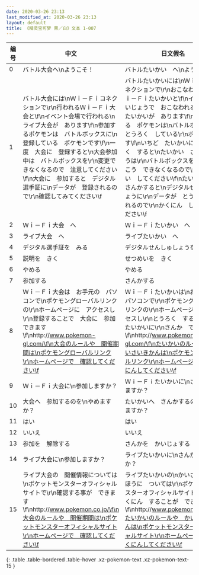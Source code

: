 ```yaml
---
date: 2020-03-26 23:13
last_modified_at: 2020-03-26 23:13
layout: default
title: 《精灵宝可梦 黑／白》文本 1-007
---
```

| 编号 | 中文 | 日文假名 | 日文汉字 |
| ---- | ---- | ---- | --- |
| 0 | バトル大会へ\nようこそ！ | バトルたいかい　へ\nようこそ！ | バトル大会へ\nようこそ！ |
| 1 | バトル大会には\nＷｉ－Ｆｉコネクションで\r\n行われるＷｉ－Ｆｉ大会と\f\nイベント会場で行われる\nライブ大会が　あります\f\n参加するポケモンは　バトルボックスに\n登録している　ポケモンです\f\n一度　大会に　登録すると\n大会参加中は　バトルボックスを\r\n変更できなくなるので　注意してください\f\n大会に　参加すると　デジタル選手証に\nデータが　登録されるので\r\n確認してみてください\f | バトルたいかいには\nＷｉ－Ｆｉコネクションで\r\nおこなわれる　Ｗｉ－Ｆｉたいかいと\f\nイベントかいじょうで　おこなわれる\nライブたいかいが　あります\f\nさんかする　ポケモンは\nバトルボックスに　とうろく　している\r\nポケモンです\f\nいちど　たいかいに　とうろく　すると\nたいかい　さんかちゅうは\r\nバトルボックスを\r\nへんこう　できなくなるので\r\nちゅうい　してください\f\nたいかいに　さんかすると\nデジタルせんしゅしょうに\r\nデータが　とうろく　されるので\r\nかくにん　してみてください\f | バトル大会には\nＷｉ－Ｆｉコネクションで\r\n行われるＷｉ－Ｆｉ大会と\f\nイベント会場で行われる\nライブ大会が　あります\f\n参加するポケモンは　バトルボックスに\n登録している　ポケモンです\f\n一度　大会に　登録すると\n大会参加中は　バトルボックスを\r\n変更できなくなるので　注意してください\f\n大会に　参加すると　デジタル選手証に\nデータが　登録されるので\r\n確認してみてください\f |
| 2 | Ｗｉ－Ｆｉ大会　へ | Ｗｉ－Ｆｉたいかい　へ | Ｗｉ－Ｆｉ大会　へ |
| 3 | ライブ大会　へ | ライブたいかい　へ | ライブ大会　へ |
| 4 | デジタル選手証を　みる | デジタルせんしゅしょうを　みる | デジタル選手証を　みる |
| 5 | 説明を　きく | せつめいを　きく | 説明を　きく |
| 6 | やめる | やめる | やめる |
| 7 | 参加する | さんかする | 参加する |
| 8 | Ｗｉ－Ｆｉ大会は　お手元の　パソコンで\nポケモングローバルリンクの\r\nホームページに　アクセスし\r\n登録することで　大会に　参加できます\f\nhttp://www.pokemon-gl.com/\f\n大会のルールや　開催期間は\nポケモングローバルリンク\r\nホームページで　確認してください\f | Ｗｉ－Ｆｉたいかいは\nおてもとの　パソコンで\r\nポケモングローバルリンクの\r\nホームページに　アクセスし\r\nとうろく　することで　たいかいに\r\nさんか　できます\f\nhttp://www.pokemon-gl.com/\f\nたいかいのルールや　かいさいきかんは\nポケモングローバルリンク\r\nホームページで　かくにんしてください\f | Ｗｉ－Ｆｉ大会は　お手元の　パソコンで\nポケモングローバルリンクの\r\nホームページに　アクセスし\r\n登録することで　大会に　参加できます\f\nhttp://www.pokemon-gl.com/\f\n大会のルールや　開催期間は\nポケモングローバルリンク\r\nホームページで　確認してください\f |
| 9 | Ｗｉ－Ｆｉ大会に\n参加しますか？ | Ｗｉ－Ｆｉたいかいに\nさんか　しますか？ | Ｗｉ－Ｆｉ大会に\n参加しますか？ |
| 10 | 大会へ　参加するのを\nやめますか？ | たいかいへ　さんかするのを\nやめますか？ | 大会へ　参加するのを\nやめますか？ |
| 11 | はい | はい | はい |
| 12 | いいえ | いいえ | いいえ |
| 13 | 参加を　解除する | さんかを　かいじょする | 参加を　解除する |
| 14 | ライブ大会に\n参加しますか？ | ライブたいかいに\nさんか　しますか？ | ライブ大会に\n参加しますか？ |
| 15 | ライブ大会の　開催情報については\nポケットモンスターオフィシャルサイトで\r\n確認する事が　できます\f\nhttp://www.pokemon.co.jp/\f\n大会のルールや　開催期間は\nポケットモンスターオフィシャルサイト\r\nホームページで　確認してください\f | ライブたいかいの\nかいさいじょうほうに　ついては\r\nポケットモンスターオフィシャルサイトで\r\nかくにん　することが　できます\f\nhttp://www.pokemon.co.jp/\f\nたいかいのルールや　かいさいきかんは\nポケットモンスターオフィシャルサイト\r\nホームページで　かくにんしてください\f | ライブ大会の　開催情報については\nポケットモンスターオフィシャルサイトで\r\n確認する事が　できます\f\nhttp://www.pokemon.co.jp/\f\n大会のルールや　開催期間は\nポケットモンスターオフィシャルサイト\r\nホームページで　確認してください\f |
{: .table .table-bordered .table-hover .xz-pokemon-text .xz-pokemon-text-15 }